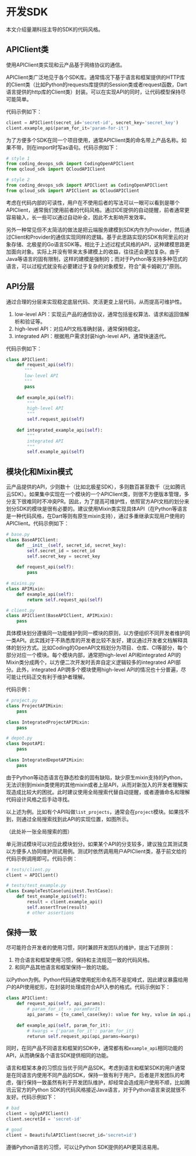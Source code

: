 # 开发SDK

本文介绍量潮科技主导的SDK的代码风格。

## APIClient类

使用APIClient类实现和云产品基于网络协议的通信。

APIClient类广泛地见于各个SDK库。通常情况下基于语言和框架提供的HTTP库的Client类（比如Python的requests库提供的Session类或者request函数，Dart语言提供的http库的Client类）封装。可以在实现API的同时，让代码模型保持尽可能简单。

代码示例如下：

```python
client = APIClient(secret_id='secret-id', secret_key='secret_key')
client.example_api(param_for_it='param-for-it')
```

为了方便多个SDK在同一个项目使用，通常APIClient类的命名带上产品名称。如果不带，则在import时写as语句。代码示例如下：

```python
# style 1
from coding_devops_sdk import CodingOpenAPIClient
from qcloud_sdk import QCloudAPIClient

# style 2
from coding_devops_sdk import APIClient as CodingOpenAPIClient
from qcloud_sdk import APIClient as QCloudAPIClient
```

考虑在代码内部的可读性，用户在不使用后者的写法可以一眼可以看到是哪个APIClient，通常我们使用前者的代码风格。通过IDE提供的自动提醒，前者通常更容易输入，长一些可以通过自动补全，因此不太影响开发效率。

另外一种常见但不太简洁的做法是把云端服务建模到SDK内作为Provider，然后通过Client和Provider的通信实现同样的逻辑。基于此思路实现的SDK有阿里云的对象存储、北极星的Go语言SDK等。相比于上述过程式风格的API，这种建模思路更加面向对象。实际上并没有带来太多建模上的收益，往往还会更加复杂。由于Java等语言的固有限制，这样的建模是强制的；而对于Python等支持多种范式的语言，可以过程式就没有必要建过于复杂的对象模型，符合"奥卡姆剃刀"原则。

## API分层

通过合理的分层来实现稳定底层代码、灵活更变上层代码，从而提高可维护性。

1. low-level API：实现云产品的通信协议，通常包括鉴权算法、请求和返回值解析和验证等。
2. high-level API：对应API文档准确封装，通常保持稳定。
3. integrated API：根据用户需求封装high-level API，通常快速迭代。

代码示例如下：

```python
class APIClient:
    def request_api(self):
       """
       low-level API
       """
       pass
       
    def example_api(self):
        """
        high-level API
        """
        self.request_api(self)
    
    def integrated_example_api(self):
        """
        integrated API
        """
        self.example_api(self)
```       

## 模块化和Mixin模式

云产品提供的API，少则数十（比如北极星SDK），多则数百甚至数千（比如腾讯云SDK）。如果集中实现在一个模块的一个APIClient类，则很不方便版本管理，多分支下很难同时不冲突PR。因此，为了提高可维护性，依照官方API文档的划分来划分SDK的模块是很有必要的。建议使用Mixin类实现具体API（在Python等语言是一种代码风格，在Dart等则有原生mixin支持），通过多重继承实现用户使用的APIClient。代码示例如下：

```python
# base.py
class BaseAPIClient:
    def __init__(self, secret_id, secret_key):
        self.secret_id = secret_id
        self.secret_key = secret_key
    
    def request_api(self):
        pass
        
# mixins.py
class APIMixin:
    def example_api(self):
        return self.request_api(self)

# client.py
class APIClient(BaseAPIClient, APIMixin):
    pass
```

具体模块划分遵循同一功能维护到同一模块的原则，以方便组织不同开发者维护同一类API。此实践对于不熟悉库的开发者比较不友好，建议通过开发者文档解释具体的划分方式。比如Coding的OpenAPI文档划分为项目、仓库、CI等部分，每个部分对应一个模块。每个模块内部，通常把high-level API和integrated API的Mixin类分成两个，以方便二次开发时丢弃自定义逻辑较多的integrated API部分。此外，integrated API跨多个模块使用high-level API的情况也十分普遍，尽可能让代码正交有利于维护者理解。

代码示例：

```python
# project.py
class ProjectAPIMixin:
    pass
   
class IntegratedProjectAPIMixin:
    pass

# depot.py
class DepotAPI:
    pass
    
class IntegratedDepotAPIMixin:
    pass
```

由于Python等动态语言在静态检查的固有缺陷，缺少原生mixin支持的Python，无法识别到mixin类使用的其他mixin或者上层API，从而对新加入的开发者理解实现造成比较大的困扰。此时建议使用全局搜索代替自动提醒，或者遵循命名和理解代码设计风格之后手动寻找。

以上述为例。比如有个API叫做`list_projects`，通常会在`project`模块。如果找不到，则通过全局搜索找到此API的实现位置，如图所示。

（此处补一张全局搜索的图）

单元测试模块可以对应此模块划分。如果某个API的分支较多，建议独立其测试类以方便多人协同维护测试用例。测试时依然调用用户APIClient类，基于前文给的代码示例调用即可。代码示例：

```python
# tests/client.py
client = APIClient()

# tests/test_example.py
class ExampleTestCase(uniitest.TestCase):
    def test_example_api(self):
        result = client.example_api()
        self.assertTrue(result)
        # other assertions
```

## 保持一致

尽可能符合开发者的使用习惯，同时兼顾开发团队的维护，提出下述原则：

1. 符合语言和框架使用习惯，保持和主流规范一致的代码风格。
2. 和同产品其他语言和框架保持一致的功能。

以Python为例。Python代码通常使用蛇形命名而不是驼峰式，因此建议暴露给用户的API使用蛇形，在封装时处理成符合API入参的格式。代码示例如下：

```python
class APIClient:
    def request_api(self, api_params):
        # param_for_it -> paramForIt 
        api_params = {to_camel_case(key): value for key, value in api.params.items()}
      
    def example_api(self, param_for_it):
        # kwargs = {'param_for_it': param_for_it}
        returun self.request_api(api_params=kwargs)
```

同时，在同产品不同语言和框架的SDK中，通常都有和`example_api`相同功能的API，从而确保各个语言SDK提供相同的功能。

语言和框架本身的习惯应当优于同产品SDK。考虑到语言和框架SDK的用户通常是在同语言内使用不同产品的SDK，保持一致有利于用户。后者是开发团队的考虑，强行保持一致虽然有利于开发团队维护，却经常会造成用户使用不顺，比如腾讯云官方的Python SDK的代码风格接近Java语言，对于Python语言来说就很不友好。代码示例如下：

```python
# bad
client = UglyAPIClient()
client.secretId = 'secret-id'

# good
client = BeautifulAPIClient(secret_id='secret=id')
```

遵循Python语言的习惯，可以让Python SDK提供的API更简洁易用。
